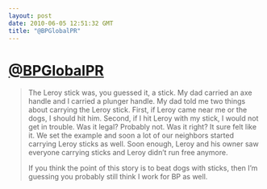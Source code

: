 ```yaml
---
layout: post
date: 2010-06-05 12:51:32 GMT
title: "@BPGlobalPR"
---
```

# [@BPGlobalPR](http://streetgiant.com/2010/06/02/leroy-stick-the-man-behind-bpglobalpr/)

> The Leroy stick was, you guessed it, a stick.  My dad carried an axe handle and I carried a plunger handle.  My dad told me two things about carrying the Leroy stick.  First, if Leroy came near me or the dogs, I should hit him.  Second, if I hit Leroy with my stick, I would not get in trouble.  Was it legal?  Probably not.  Was it right?  It sure felt like it.  We set the example and soon a lot of our neighbors started carrying Leroy sticks as well.  Soon enough, Leroy and his owner saw everyone carrying sticks and Leroy didn’t run free anymore.
>
> If you think the point of this story is to beat dogs with sticks, then I’m guessing you probably still think I work for BP as well.